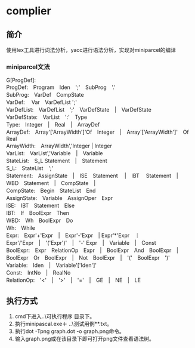 # complier
## 简介
使用lex工具进行词法分析，yacc进行语法分析，实现对miniparcel的编译
### miniparcel文法
G[ProgDef]:  
ProgDef:　Program　Iden　';'　SubProg　'.'  
SubProg:　VarDef　CompState  
VarDef: 　Var　VarDefList ';'  
VarDefList:　VarDefList　';'　VarDefState　|　VarDefState  
VarDefState:　VarList　':'　Type  
Type:　Integer　|　Real　|　ArrayDef  
ArrayDef:　Array'['ArrayWidth']'Of　Integer　|　Array'['ArrayWidth']'　Of　Real  
ArrayWidth:　ArrayWidth','Integer | Integer  
VarList:　VarList','Variable　|　Variable  
StateList:　S_L Statement　|　Statement  
S_L:　StateList　';'  
Statement:　AssignState　|　ISE　Statement 　|　IBT　 Statement　|　WBD　Statement　|　CompState　|  
CompState:　Begin　StateList　End  
AssignState:　Variable　AssignOper　Expr  
ISE:　IBT　Statement　Else  
IBT:　If　BoolExpr　Then  
WBD:　Wh　BoolExpr　Do  
Wh:　While  
Expr:　Expr'+'Expr　|　Expr'-'Expr　|  Expr'*'Expr　｜　Expr'/'Expr　|　'('Expr')'　|　'-' Expr　|　Variable　|　Const  
BoolExpr:　Expr　RelationOp　Expr　|　BoolExpr　And　BoolExpr　|　BoolExpr　Or　BoolExpr　|　Not　BoolExpr　|　'('　BoolExpr　')'  
Variable:　Iden　|　Variable'['Iden']'  
Const:　IntNo　|　RealNo  
RelationOp:　'<'　|　'>'　|　'='　|　GE　|　NE　|　LE  
## 执行方式
1. cmd下进入..\可执行程序 目录下。
2. 执行minipascal.exe＋ ..\测试用例\**.txt。
3. 执行dot -Tpng graph.dot -o graph.png命令。
4. 输入graph.png或在该目录下即可打开png文件查看语法树。

